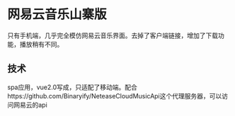 # 网易云音乐山寨版
只有手机端，几乎完全模仿网易云音乐界面。去掉了客户端链接，增加了下载功能，播放稍有不同。

## 技术
spa应用，vue2.0写成，只适配了移动端。配合https://github.com/Binaryify/NeteaseCloudMusicApi这个代理服务器，可以访问网易云的api

